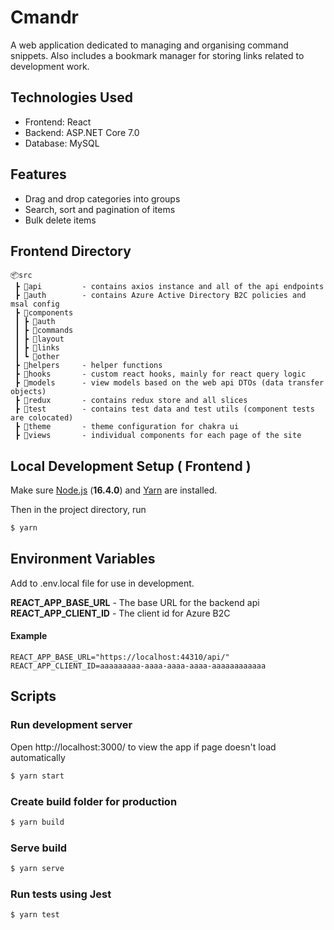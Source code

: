 # Cmandr

A web application dedicated to managing and organising command snippets.
Also includes a bookmark manager for storing links related to development work.

## Technologies Used

- Frontend: React
- Backend: ASP.NET Core 7.0
- Database: MySQL

## Features

- Drag and drop categories into groups
- Search, sort and pagination of items
- Bulk delete items

## Frontend Directory

```
📦src  
 ┣ 📂api         - contains axios instance and all of the api endpoints  
 ┣ 📂auth        - contains Azure Active Directory B2C policies and msal config 
 ┣ 📂components  
 ┃ ┣ 📁auth  
 ┃ ┣ 📁commands  
 ┃ ┣ 📁layout  
 ┃ ┣ 📁links  
 ┃ ┗ 📁other  
 ┣ 📂helpers     - helper functions  
 ┣ 📂hooks       - custom react hooks, mainly for react query logic  
 ┣ 📂models      - view models based on the web api DTOs (data transfer objects)  
 ┣ 📂redux       - contains redux store and all slices
 ┣ 📂test        - contains test data and test utils (component tests are colocated)  
 ┣ 📂theme       - theme configuration for chakra ui
 ┣ 📂views       - individual components for each page of the site

 ```

## Local Development Setup ( Frontend )

Make sure [Node.js](https://nodejs.org/en/) (**16.4.0**) and [Yarn](https://yarnpkg.com/) are installed.

Then in the project directory, run

```sh
$ yarn
```

## Environment Variables

Add to .env.local file for use in development.

**REACT_APP_BASE_URL** - The base URL for the backend api
**REACT_APP_CLIENT_ID** - The client id for Azure B2C

#### Example
```
REACT_APP_BASE_URL="https://localhost:44310/api/"
REACT_APP_CLIENT_ID=aaaaaaaaa-aaaa-aaaa-aaaa-aaaaaaaaaaaa
```

## Scripts

### Run development server

Open http://localhost:3000/ to view the app if page doesn't load automatically

```sh
$ yarn start
```

### Create build folder for production

```sh
$ yarn build
```

### Serve build

```sh
$ yarn serve
```

### Run tests using Jest

```sh
$ yarn test
```
